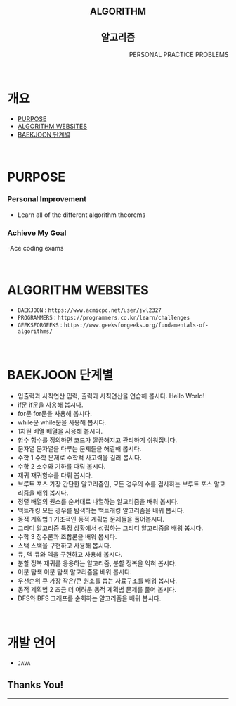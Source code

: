 <p align="center">
 <h2 align="center">ALGORITHM</h2>
 <h2 align="center">알고리즘</h2>
 <p align="right">PERSONAL PRACTICE PROBLEMS</p>
</p>
 
 
 <br />

 
# 개요
- [PURPOSE](#PURPOSE)
- [ALGORITHM WEBSITES](#ALGORITHM-WEBSITES)
- [BAEKJOON 단계별](#BAEKJOON-단계별)

<br />


# PURPOSE

### Personal Improvement
- Learn all of the different algorithm theorems 

### Achieve My Goal
-Ace coding exams

<br />



# ALGORITHM WEBSITES

- `BAEKJOON` : `https://www.acmicpc.net/user/jwl2327`
- `PROGRAMMERS` : `https://programmers.co.kr/learn/challenges`
- `GEEKSFORGEEKS` : `https://www.geeksforgeeks.org/fundamentals-of-algorithms/`  
 
<br />



# BAEKJOON 단계별

-  입출력과 사칙연산	입력, 출력과 사칙연산을 연습해 봅시다. Hello World!		
- if문	if문을 사용해 봅시다.		
- for문	for문을 사용해 봅시다.		
- while문	while문을 사용해 봅시다.	
- 1차원 배열	배열을 사용해 봅시다.	
- 함수	함수를 정의하면 코드가 깔끔해지고 관리하기 쉬워집니다.		
- 문자열	문자열을 다루는 문제들을 해결해 봅시다.		
- 수학 1	수학 문제로 수학적 사고력을 길러 봅시다.		
- 수학 2	소수와 기하를 다뤄 봅시다.			
- 재귀	재귀함수를 다뤄 봅시다.		
- 브루트 포스	가장 간단한 알고리즘인, 모든 경우의 수를 검사하는 브루트 포스 알고리즘을 배워 봅시다.		
- 정렬	배열의 원소를 순서대로 나열하는 알고리즘을 배워 봅시다.		
- 백트래킹	모든 경우를 탐색하는 백트래킹 알고리즘을 배워 봅시다.		
- 동적 계획법 1	기초적인 동적 계획법 문제들을 풀어봅시다.		
- 그리디 알고리즘	특정 상황에서 성립하는 그리디 알고리즘을 배워 봅시다.		
- 수학 3	정수론과 조합론을 배워 봅시다.		
- 스택	스택을 구현하고 사용해 봅시다.		
- 큐, 덱	큐와 덱을 구현하고 사용해 봅시다.		
- 분할 정복	재귀를 응용하는 알고리즘, 분할 정복을 익혀 봅시다.		
- 이분 탐색	이분 탐색 알고리즘을 배워 봅시다.		
- 우선순위 큐	가장 작은/큰 원소를 뽑는 자료구조를 배워 봅시다.		
- 동적 계획법 2	조금 더 어려운 동적 계획법 문제를 풀어 봅시다.		
- DFS와 BFS	그래프를 순회하는 알고리즘을 배워 봅시다.		

<br />


# 개발 언어

- `JAVA`




## Thanks You! 
---

